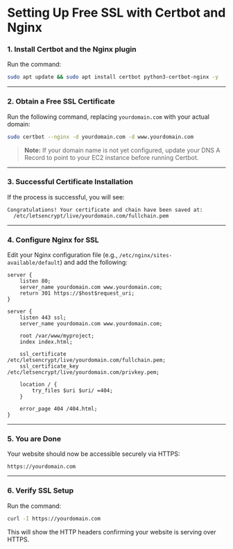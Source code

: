 
# Setting Up Free SSL with Certbot and Nginx

### 1. Install Certbot and the Nginx plugin
Run the command:
```bash
sudo apt update && sudo apt install certbot python3-certbot-nginx -y
````

---

### 2. Obtain a Free SSL Certificate

Run the following command, replacing `yourdomain.com` with your actual domain:

```bash
sudo certbot --nginx -d yourdomain.com -d www.yourdomain.com
```

> **Note:**
> If your domain name is not yet configured, update your DNS A Record to point to your EC2 instance before running Certbot.

---

### 3. Successful Certificate Installation

If the process is successful, you will see:

```
Congratulations! Your certificate and chain have been saved at:
  /etc/letsencrypt/live/yourdomain.com/fullchain.pem
```

---

### 4. Configure Nginx for SSL

Edit your Nginx configuration file (e.g., `/etc/nginx/sites-available/default`) and add the following:

```nginx
server {
    listen 80;
    server_name yourdomain.com www.yourdomain.com;
    return 301 https://$host$request_uri;
}

server {
    listen 443 ssl;
    server_name yourdomain.com www.yourdomain.com;

    root /var/www/myproject;
    index index.html;

    ssl_certificate /etc/letsencrypt/live/yourdomain.com/fullchain.pem;
    ssl_certificate_key /etc/letsencrypt/live/yourdomain.com/privkey.pem;

    location / {
        try_files $uri $uri/ =404;
    }

    error_page 404 /404.html;
}
```

---

### 5. You are Done

Your website should now be accessible securely via HTTPS:

```
https://yourdomain.com
```

---

### 6. Verify SSL Setup

Run the command:

```bash
curl -I https://yourdomain.com
```

This will show the HTTP headers confirming your website is serving over HTTPS.
